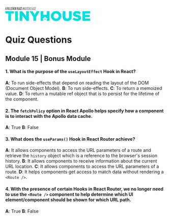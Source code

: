 <img src="../../../images/tinyhouse-logo.png" width="60%"/>

# Quiz Questions

## Module 15 | Bonus Module

#### 1. What is the purpose of the `useLayoutEffect` Hook in React?

**A**: To run side-effects that depend on reading the layout of the DOM (Document Object Model).
**B**: To run side-effects.
**C**: To return a memoized value.
**D**: To return a mutable ref object that is to persist for the lifetime of the component.

#### 2. The `fetchPolicy` option in React Apollo helps specify how a component is to interact with the Apollo data cache.

**A**: True
**B**: False

#### 3. What does the `useParams()` Hook in React Router achieve?

**A**: It allows components to access the URL parameters of a route and retrieve the `history` object which is a reference to the browser's session history.
**B**: It allows components to receive information about the current URL location.
**C**: It allows components to access the URL parameters of a route.
**D**: It helps components get access to match data without rendering a `<Route />`.

#### 4. With the presence of certain Hooks in React Router, we no longer need to use the `<Route />` component to help determine which UI element/component should be shown for which URL path.

**A**: True
**B**: False
